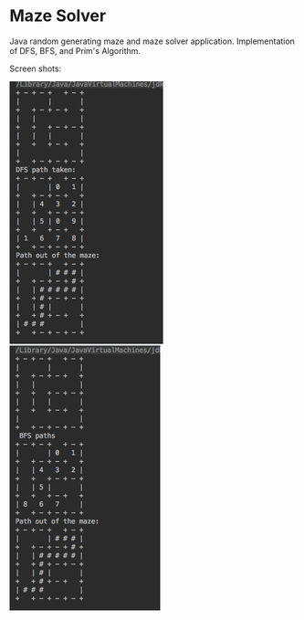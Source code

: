<h1> Maze Solver </h1>

<p>

Java random generating maze and maze solver application.
Implementation of DFS, BFS, and Prim's Algorithm. </br>

</p>

<p>Screen shots: </p>

<div style="display: inline-block;">
   <img src="screenshots/a.png">
   <img src="screenshots/b.png"> 
</div>